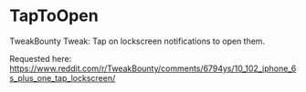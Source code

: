 # TapToOpen
TweakBounty Tweak: Tap on lockscreen notifications to open them.

Requested here: https://www.reddit.com/r/TweakBounty/comments/6794ys/10_102_iphone_6s_plus_one_tap_lockscreen/

